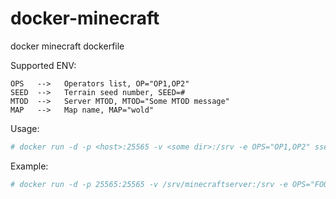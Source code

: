 # docker-minecraft
docker minecraft dockerfile

Supported ENV:
```
OPS   -->   Operators list, OP="OP1,OP2"
SEED  -->   Terrain seed number, SEED=#
MTOD  -->   Server MTOD, MTOD="Some MTOD message"
MAP   -->   Map name, MAP="wold"
```

Usage:
```sh
# docker run -d -p <host>:25565 -v <some dir>:/srv -e OPS="OP1,OP2" ssebbass/docker-minecraft
```

Example:
```sh
# docker run -d -p 25565:25565 -v /srv/minecraftserver:/srv -e OPS="FOO,BAR" ssebbass/docker-minecraft
```
